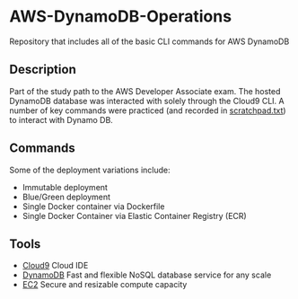 # AWS-DynamoDB-Operations
Repository that includes all of the basic CLI commands for AWS DynamoDB

## Description
Part of the study path to the AWS Developer Associate exam. The hosted DynamoDB database was interacted with solely through the Cloud9 CLI. 
A number of key commands were practiced (and recorded in [scratchpad.txt](https://github.com/mchadds/AWS-DynamoDB-Operations/blob/master/scratchpad.txt)) to interact with Dynamo DB.

## Commands
Some of the deployment variations include: 
- Immutable deployment
- Blue/Green deployment
- Single Docker container via Dockerfile
- Single Docker Container via Elastic Container Registry (ECR)


## Tools
- [Cloud9](https://aws.amazon.com/cloud9/) Cloud IDE
- [DynamoDB](https://aws.amazon.com/dynamodb/) Fast and flexible NoSQL database service for any scale
- [EC2](https://aws.amazon.com/ec2/?ec2-whats-new.sort-by=item.additionalFields.postDateTime&ec2-whats-new.sort-order=desc) Secure and resizable compute capacity

